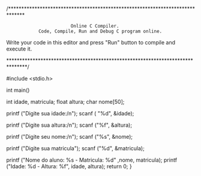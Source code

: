 /******************************************************************************

                            Online C Compiler.
                Code, Compile, Run and Debug C program online.
Write your code in this editor and press "Run" button to compile and execute it.

*******************************************************************************/

#include <stdio.h>

int main()

   int idade, matricula;
   float altura;
   char nome[50];
   
   printf ("Digite sua idade:/n");
   scanf ( "%d", &idade);
   
   printf ("Digite sua altura:/n");
   scanf ("%f", &altura);
   
   printf ("Digite seu nome:/n");
   scanf ("%s", &nome);
   
   printf ("Digite sua matricula");
   scanf ("%d", &matricula);
  
  printf ("Nome do aluno: %s - Matricula: %d" ,nome, matricula);
  printf ("Idade: %d - Altura: %f", idade, altura);
    return 0;
}
